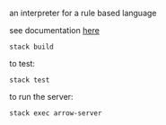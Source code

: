 an interpreter for a rule based language

see documentation [here](https://kovach.github.io/web2/)

```
stack build
```

to test:

```
stack test
```

to run the server:

```
stack exec arrow-server
```

